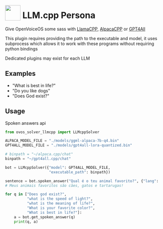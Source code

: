 # <img src='https://camo.githubusercontent.com/57d5fd32c5b51e73fce9077a45f155db3edecd5dfe31d272d73569cb23ef779c/68747470733a2f2f692e696d6775722e636f6d2f6c41645a6a376d2e6a706567' card_color='#40DBB0' width='50' height='50' style='vertical-align:bottom'/>  LLM.cpp Persona
 
Give OpenVoiceOS some sass with [LlamaCPP](https://github.com/ggerganov/llama.cpp),  [AlpacaCPP](https://github.com/antimatter15/alpaca.cpp) or [GPT4All](https://github.com/nomic-ai/gpt4all)

This plugin requires providing the path to the executable and model, it uses subprocess which allows it to work with these programs without requiring python bindings

Dedicated plugins may exist for each LLM


## Examples 

* "What is best in life?"
* "Do you like dogs"
* "Does God exist?"


## Usage

Spoken answers api

```python
from ovos_solver_llmcpp import LLMcppSolver

ALPACA_MODEL_FILE = "./models/ggml-alpaca-7b-q4.bin"
GPT4ALL_MODEL_FILE = "./models/gpt4all-lora-quantized.bin"

# binpath = "~/alpaca.cpp/chat"
binpath = "~/gpt4all.cpp/chat"

bot = LLMcppSolver({"model": GPT4ALL_MODEL_FILE,
                    "executable_path": binpath})

sentence = bot.spoken_answer("Qual é o teu animal favorito?", {"lang": "pt-pt"})
# Meus animais favoritos são cães, gatos e tartarugas!

for q in ["Does god exist?",
          "what is the speed of light?",
          "what is the meaning of life?",
          "What is your favorite color?",
          "What is best in life?"]:
    a = bot.get_spoken_answer(q)
    print(q, a)

```

